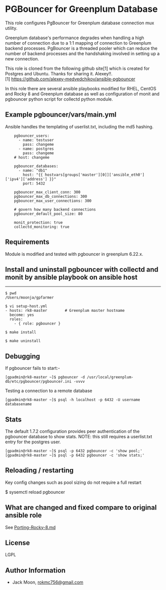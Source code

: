 PGBouncer for Greenplum Database
=========

This role configures PgBouncer for Greenplum database connection mux utility.

Greenplum database's performance degrades when handling a high number of connection due to a 1:1 mapping of connection to Greenplum backend processes. PgBouncer is a threaded pooler which can reduce the number of backend processes and the handshaking involved in setting up a new connection.

This role is cloned from the following github site[1] which is created for Postgres and Ubuntu. Thanks for sharing it. Alexey!!.\
[1] https://github.com/alexey-medvedchikov/ansible-pgbouncer

In this role there are several ansible playbooks modified for RHEL, CentOS and Rocky 8 and Greenplum database as well as configuration of monit and pgbouncer python script for collectd python module.


Example pgbouncer/vars/main.yml
---------------------------------

Ansible handles the templating of userlist.txt, including the md5 hashing.
~~~
    pgbouncer_users:
      - name: testuser
        pass: changeme
      - name: postgres
        pass: changeme
    # host: changeme

    pgbouncer_databases:
      - name: "db1"
        host: "{{ hostvars[groups['master'][0]]['ansible_eth0']['ipv4']['address'] }}"
        port: 5432

    pgbouncer_max_client_conn: 300
    pgbouncer_max_db_connections: 300
    pgbouncer_max_user_connections: 300

    # govern how many backend connections
    pgbouncer_default_pool_size: 80

    monit_protection: true
    collectd_monitoring: true
~~~


Requirements
------------

Module is modified and tested with pgbouncer in greenplum 6.22.x.


Install and uninstall pgbouncer with collectd and monit by ansible playbook on ansible host
----------------

---
~~~
$ pwd
/Users/moonja/gpfarmer

$ vi setup-host.yml
- hosts: rk8-master        # Greenplum master hostname
  become: yes
  roles:
    - { role: pgbouncer }

$ make install

$ make uninstall

~~~


Debugging
---------

If pgbouncer fails to start:-

~~~
[gpadmin@rk8-master ~]$ pgbouncer -d /usr/local/greenplum-db/etc/pgbouncer/pgbouncer.ini -vvvv
~~~

Testing a connection to a remote database

~~~
[gpadmin@rk8-master ~]$ psql -h localhost -p 6432 -U username databasename
~~~


Stats
-----

The default 1.7.2 configuration provides peer authentication of the pgbouncer database to show stats.
NOTE: this still requires a userlist.txt entry for the postgres user.

~~~
[gpadmin@rk8-master ~]$ psql -p 6432 pgbouncer -c 'show pool;'
[gpadmin@rk8-master ~]$ psql -p 6432 pgbouncer -c 'show stats;'
~~~


Reloading / restarting
----------------------

Key config changes such as pool sizing do not require a full restart

$ sysemctl reload pgbouncer


What are changed and fixed compare to original ansible role
----------------------

See [Porting-Rocky-8.md](https://github.com/rokmc756/gpfarmer/blob/main/roles/pgbouncer/Porting-Rocky-8.md)


License
-------

LGPL


Author Information
------------------

- Jack Moon, rokmc756@gmail.com
